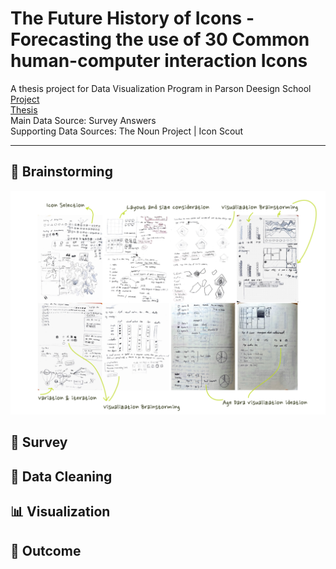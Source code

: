 # The Future History of Icons - Forecasting the use of 30 Common human-computer interaction Icons
A thesis project for Data Visualization Program in Parson Deesign School <br>
[Project](https://zorawan.github.io/TheFutureHistoryOfIcon/) <br>
[Thesis](https://docs.google.com/document/d/1EknL8zLd__2AZSUz4rYSHgyJjq3gbQ5b0okhyFnqp50/edit?usp=sharing) <br>
Main Data Source: Survey Answers <br>
Supporting Data Sources: The Noun Project | Icon Scout <br>

-------------------------------------------------------------

## :brain: Brainstorming
![All the ideation sketchs](Brainstorming.png)
## :page_facing_up: Survey
## :broom: Data Cleaning
## :bar_chart: Visualization
## :star2: Outcome
